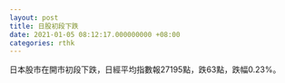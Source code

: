 ```yaml
---
layout: post
title: 日股初段下跌
date: 2021-01-05 08:12:17.000000000 +08:00
categories: rthk
---
```


日本股市在開市初段下跌，日經平均指數報27195點，跌63點，跌幅0.23%。
